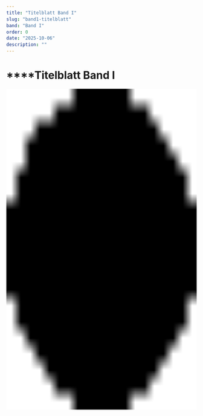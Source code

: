 ```yaml
---
title: "Titelblatt Band I"
slug: "band1-titelblatt"
band: "Band I"
order: 0
date: "2025-10-06"
description: ""
---
```


#  ****Titelblatt Band I

<img
src="./media/image2.png"
style="width:5.89097in;height:8.84375in" />

